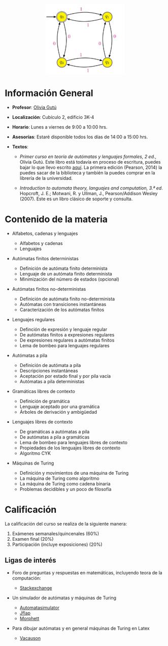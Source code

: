 
<div style="text-align:center"><img src="figura2.png" width="250"></div>

# Información General

- **Profesor**: [Olivia Gutú](http://mat.uson.mx/~oliviagutu/)

- **Localización**: Cubículo 2, edificio 3K-4

- **Horario**: Lunes a viernes de 9:00 a 10:00 hrs.


- **Asesorías**: Estaré disponible todos los días de 14:00 a 15:00 hrs. 

- **Textos**: 
    - *Primer curso en teoría de autómatas y lenguajes formales, 2 ed.*, Olivia Gutú. Este libro está todavía en proceso de escritura, puedes bajar lo que llevo escrito [aquí](LibroAutomatas2.daEdicion.pdf). La primera edición (Pearson, 2014) la puedes sacar de la biblioteca y también la puedes comprar en la librería de la universidad. 
 
   - *Introduction to automata theory, languajes and computation, 3.ª ed*. Hopcroft, J. E.; Motwani, R. y Ullman, J., Pearson/Addison Wesley (2007). Este es un libro clásico de soporte y consulta.


# Contenido de la materia

- Alfabetos, cadenas y lenguajes
    -    Alfabetos y cadenas
    -    Lenguajes
    
- Autómatas finitos deterministas
    -    Definición de autómata finito determinista
    -    Lenguaje de un autómata finito determinista
    -    Minimización del número de estados (opcional)
    
- Autómatas finitos no-deterministas
    -    Definición de autómata finito no-determinista
    -    Autómatas con transiciones instantáneas
    -    Caracterización de los autómatas finitos
    
- Lenguajes regulares
    -    Definción de expresión y lenguaje regular
    -    De autómatas finitos a expresiones regulares
    -    De expresiones regulares a autómatas finitos
    -    Lema de bombeo para lenguajes regulares
    
- Autómatas a pila
    -    Definición de autómata a pila
    -    Descripciones instantáneas
    -    Aceptación por estado final y por pila vacía
    -    Autómatas a pila deterministas
    
- Gramáticas libres de contexto
    -    Definición de gramática
    -    Lenguaje aceptado por una gramática
    -    Árboles de derivación y ambigüedad
   
- Lenguajes libres de contexto
    -    De gramáticas a autómatas a pila
    -    De autómatas a pila a gramáticas
    -    Lema de bombeo para lenguajes libres de contexto
    -    Propiedades de los lenguajes libres de contexto
    -    Algoritmo CYK
    
- Máquinas de Turing
    -    Definición y movimientos de una máquina de Turing
    -    La máquina de Turing como algoritmo
    -    La máquina de Turing como cadena binaria
    -    Problemas decidibles y un poco de filosofía

# Calificación

La calificación del curso se realiza de la siguiente manera:

1. Exámenes semanales/quincenales (60%)
3. Examen final (20%)
4. Participación (incluye exposiciones) (20%)


## Ligas de interés

- Foro de preguntas y respuestas en matemáticas, incluyendo teora de la computación:
    -   [Stackexchange](http://cs.stackexchange.com/)

- Un simulador de autómatas y máquinas de Turing
   -    [Automatasimulator](http://automatonsimulator.com/)
   -    [Jflap](http://www.jflap.org/tutorial/pda/construct/)
   -    [Morphett](http://morphett.info/turing/turing.html)

- Para dibujar autómatas y en general máquinas de Turing en Latex
   -    [Vacauson](http://vaucanson-project.org/resources/VCManual.pdf)
